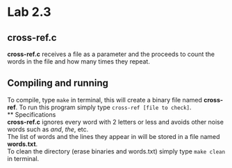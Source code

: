 # Lab 2.3  
## cross-ref.c  
**cross-ref.c** receives a file as a parameter and the proceeds to count the words in the file and how many times they repeat.  
## Compiling and running  
To compile, type `make` in terminal, this will create a binary file named **cross-ref**. To run this program simply type `cross-ref [file to check]`.  
** Specifications  
**cross-ref.c** ignores every word with 2 letters or less and avoids other noise words such as *and*, *the*, etc.  
The list of words and the lines they appear in will be stored in a file named **words.txt**.  
To clean the directory (erase binaries and words.txt) simply type `make clean` in terminal.
